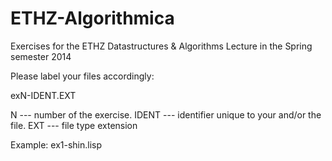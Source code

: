 ETHZ-Algorithmica
=================

Exercises for the ETHZ Datastructures &amp; Algorithms Lecture in the Spring semester 2014

Please label your files accordingly:

exN-IDENT.EXT

N      --- number of the exercise.
IDENT  --- identifier unique to your and/or the file.
EXT    --- file type extension

Example:
ex1-shin.lisp